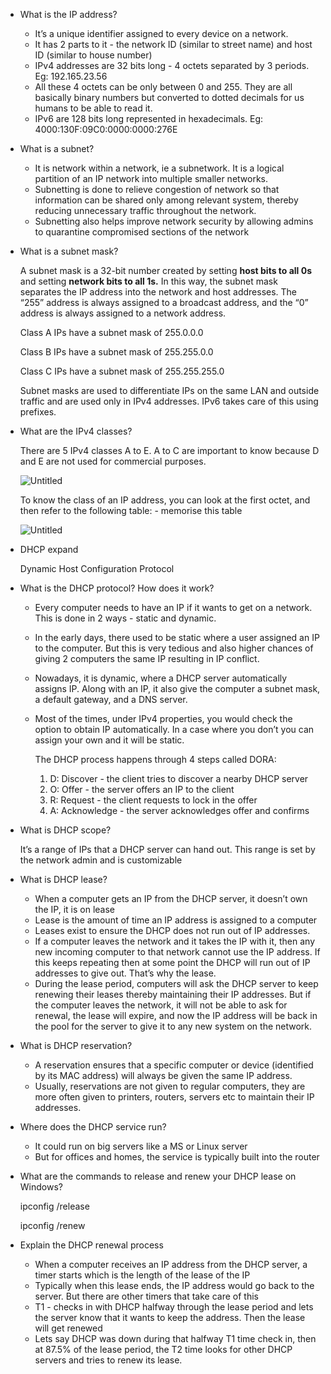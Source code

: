 - What is the IP address?
    - It’s a unique identifier assigned to every device on a network.
    - It has 2 parts to it - the network ID (similar to street name) and host ID (similar to house number)
    - IPv4 addresses are 32 bits long - 4 octets separated by 3 periods. Eg: 192.165.23.56
    - All these 4 octets can be only between 0 and 255. They are all basically binary numbers but converted to dotted decimals for us humans to be able to read it.
    - IPv6 are 128 bits long represented in hexadecimals. Eg: 4000:130F:09C0:0000:0000:276E
- What is a subnet?
    - It is network within a network, ie a subnetwork. It is a logical partition of an IP network into multiple smaller networks.
    - Subnetting is done to relieve congestion of network so that information can be shared only among relevant system, thereby reducing unnecessary traffic throughout the network.
    - Subnetting also helps improve network security by allowing admins to quarantine compromised sections of the network
- What is a subnet mask?
    
    A subnet mask is a 32-bit number created by setting **host bits to all 0s** and setting **network bits to all 1s.** In this way, the subnet mask separates the IP address into the network and host addresses. The “255” address is always assigned to a broadcast address, and the “0” address is always assigned to a network address.
    
    Class A IPs have a subnet mask of 255.0.0.0
    
    Class B IPs have a subnet mask of 255.255.0.0
    
    Class C IPs have a subnet mask of 255.255.255.0
    
    Subnet masks are used to differentiate IPs on the same LAN and outside traffic and are used only in IPv4 addresses. IPv6 takes care of this using prefixes.
    
- What are the IPv4 classes?
    
    There are 5 IPv4 classes A to E. A to C are important to know because D and E are not used for commercial purposes.
    
    ![Untitled](https://prod-files-secure.s3.us-west-2.amazonaws.com/b53f5d3f-344b-4840-94bc-8498f3af413e/8fb66a86-e841-4e38-bcc7-89ff67b938c6/Untitled.png)
    
    To know the class of an IP address, you can look at the first octet, and then refer to the following table: - memorise this table
    
    ![Untitled](https://prod-files-secure.s3.us-west-2.amazonaws.com/b53f5d3f-344b-4840-94bc-8498f3af413e/6de2d0f4-320a-4490-82e9-1774a4e30c14/Untitled.png)
    
- DHCP expand
    
    Dynamic Host Configuration Protocol
    
- What is the DHCP protocol? How does it work?
    - Every computer needs to have an IP if it wants to get on a network. This is done in 2 ways - static and dynamic.
    - In the early days, there used to be static where a user assigned an IP to the computer. But this is very tedious and also higher chances of giving 2 computers the same IP resulting in IP conflict.
    - Nowadays, it is dynamic, where a DHCP server automatically assigns IP. Along with an IP, it also give the computer a subnet mask, a default gateway, and a DNS server.
    - Most of the times, under IPv4 properties, you would check the option to obtain IP automatically. In a case where you don’t you can assign your own and it will be static.
        
        The DHCP process happens through 4 steps called DORA:
        
        1. D: Discover - the client tries to discover a nearby DHCP server
        2. O: Offer - the server offers an IP to the client
        3. R: Request - the client requests to lock in the offer
        4. A: Acknowledge - the server acknowledges offer and confirms
- What is DHCP scope?
    
    It’s a range of IPs that a DHCP server can hand out. This range is set by the network admin and is customizable
    
- What is DHCP lease?
    - When a computer gets an IP from the DHCP server, it doesn’t own the IP, it is on lease
    - Lease is the amount of time an IP address is assigned to a computer
    - Leases exist to ensure the DHCP does not run out of IP addresses.
    - If a computer leaves the network and it takes the IP with it, then any new incoming computer to that network cannot use the IP address. If this keeps repeating then at some point the DHCP will run out of IP addresses to give out. That’s why the lease.
    - During the lease period, computers will ask the DHCP server to keep renewing their leases thereby maintaining their IP addresses. But if the computer leaves the network, it will not be able to ask for renewal, the lease will expire, and now the IP address will be back in the pool for the server to give it to any new system on the network.
- What is DHCP reservation?
    - A reservation ensures that a specific computer or device (identified by its MAC address) will always be given the same IP address.
    - Usually, reservations are not given to regular computers, they are more often given to printers, routers, servers etc to maintain their IP addresses.
- Where does the DHCP service run?
    - It could run on big servers like a MS or Linux server
    - But for offices and homes, the service is typically built into the router
- What are the commands to release and renew your DHCP lease on Windows?
    
    ipconfig /release    
    
    ipconfig /renew   
    
- Explain the DHCP renewal process
    - When a computer receives an IP address from the DHCP server, a timer starts which is the length of the lease of the IP
    - Typically when this lease ends, the IP address would go back to the server. But there are other timers that take care of this
    - T1 - checks in with DHCP halfway through the lease period and lets the server know that it wants to keep the address. Then the lease will get renewed
    - Lets say DHCP was down during that halfway T1 time check in, then at 87.5% of the lease period, the T2 time looks for other DHCP servers and tries to renew its lease.
